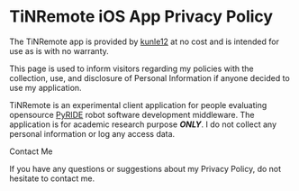 # TiNRemote iOS App Privacy Policy

The TiNRemote app is provided by [kunle12](https://github.com/kunle12) at no cost and is intended for use as is with no warranty.

This page is used to inform visitors regarding my policies with the collection, use, and disclosure of Personal Information if anyone decided to use my application.

TiNRemote is an experimental client application for people evaluating opensource [PyRIDE](https://github.com/uts-magic-lab/pyride_pr2) robot software development middleware. The application is for academic research purpose ***ONLY***. I do not collect any personal information or log any access data.

Contact Me

If you have any questions or suggestions about my Privacy Policy, do not hesitate to contact me.
